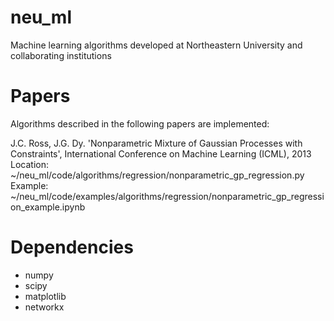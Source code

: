 neu_ml
======

Machine learning algorithms developed at Northeastern University and collaborating institutions

Papers
======

Algorithms described in the following papers are implemented:

J.C. Ross, J.G. Dy. 'Nonparametric Mixture of Gaussian Processes with Constraints', 
International Conference on Machine Learning (ICML), 2013
Location: ~/neu_ml/code/algorithms/regression/nonparametric_gp_regression.py
Example: ~/neu_ml/code/examples/algorithms/regression/nonparametric_gp_regression_example.ipynb

Dependencies
============

* numpy
* scipy
* matplotlib
* networkx